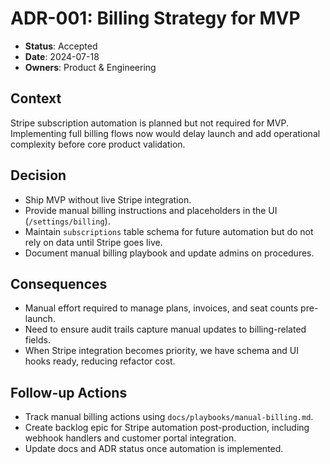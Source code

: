 # ADR-001: Billing Strategy for MVP

- **Status**: Accepted
- **Date**: 2024-07-18
- **Owners**: Product & Engineering

## Context

Stripe subscription automation is planned but not required for MVP. Implementing full billing flows now would delay launch and add operational complexity before core product validation.

## Decision

- Ship MVP without live Stripe integration.
- Provide manual billing instructions and placeholders in the UI (`/settings/billing`).
- Maintain `subscriptions` table schema for future automation but do not rely on data until Stripe goes live.
- Document manual billing playbook and update admins on procedures.

## Consequences

- Manual effort required to manage plans, invoices, and seat counts pre-launch.
- Need to ensure audit trails capture manual updates to billing-related fields.
- When Stripe integration becomes priority, we have schema and UI hooks ready, reducing refactor cost.

## Follow-up Actions

- Track manual billing actions using `docs/playbooks/manual-billing.md`.
- Create backlog epic for Stripe automation post-production, including webhook handlers and customer portal integration.
- Update docs and ADR status once automation is implemented.
